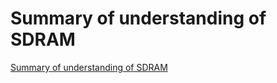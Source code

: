 # Summary of understanding of SDRAM
[Summary of understanding of SDRAM](https://aiwithcloud.com/2022/09/19/summary_of_understanding_of_sdram/)